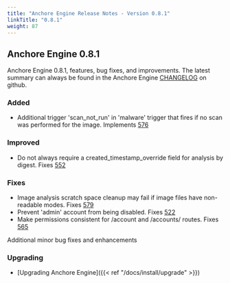 ```yaml
---
title: "Anchore Engine Release Notes - Version 0.8.1"
linkTitle: "0.8.1"
weight: 87
---
```


## Anchore Engine 0.8.1

Anchore Engine 0.8.1, features, bug fixes, and improvements.  The latest summary can always be found in the Anchore Engine [CHANGELOG](https://github.com/anchore/anchore-engine/blob/master/CHANGELOG.md) on github.


### Added

+ Additional trigger 'scan_not_run' in 'malware' trigger that fires if no scan was performed for the image. Implements [576](https://github.com/anchore/anchore-engine/issues/576)

### Improved

+ Do not always require a created_timestamp_override field for analysis by digest. Fixes [552](https://github.com/anchore/anchore-engine/552) 
 
### Fixes 

+ Image analysis scratch space cleanup may fail if image files have non-readable modes. Fixes [579](https://github.com/anchore/anchore-engine/issues/579)
+ Prevent 'admin' account from being disabled. Fixes [522](https://github.com/anchore/anchore-engine/issues/522)
+ Make permissions consistent for /account and /accounts/<account> routes. Fixes [565](https://github.com/anchore/anchore-engine/issues/565)

Additional minor bug fixes and enhancements

### Upgrading

* [Upgrading Anchore Engine]({{< ref "/docs/install/upgrade" >}})
